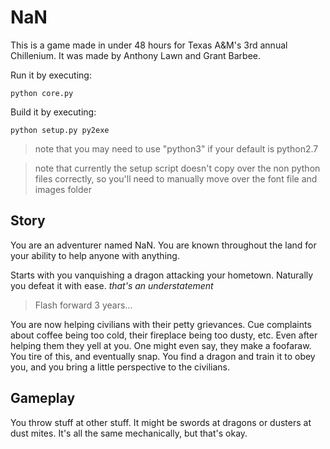 # NaN

This is a game made in under 48 hours for Texas A&M's 3rd annual Chillenium. It was made by Anthony Lawn and Grant Barbee. 

Run it by executing:

```
python core.py
```

Build it by executing:

```
python setup.py py2exe
```

> note that you may need to use "python3" if your default is python2.7

> note that currently the setup script doesn't copy over the non python files correctly, so you'll need to manually move over the font file and images folder

## Story

You are an adventurer named NaN. You are known throughout the land for your ability to help anyone with anything.

Starts with you vanquishing a dragon attacking your hometown. Naturally you defeat it with ease. *that's an understatement*

> Flash forward 3 years...

You are now helping civilians with their petty grievances. Cue complaints about coffee being too cold, their fireplace being too dusty, etc. Even after helping them they yell at you. One might even say, they make a foofaraw. You tire of this, and eventually snap. You find a dragon and train it to obey you, and you bring a little perspective to the civilians.

## Gameplay

You throw stuff at other stuff. It might be swords at dragons or dusters at dust mites. It's all the same mechanically, but that's okay. 

